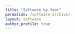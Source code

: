 ```yaml
---
title: "Software by Year"
permalink: /software-archive/
layout: software
author_profile: true
---
```

